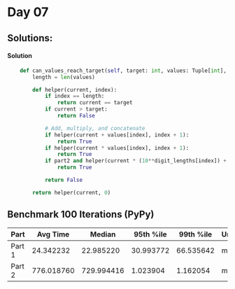 # Day 07

## Solutions:

#### Solution

```python
    def can_values_reach_target(self, target: int, values: Tuple[int], current: int, digit_lengths,  part2=False):
        length = len(values)

        def helper(current, index):
            if index == length:
                return current == target
            if current > target:
                return False

            # Add, multiply, and concatenate
            if helper(current + values[index], index + 1):
                return True
            if helper(current * values[index], index + 1):
                return True
            if part2 and helper(current * (10**digit_lengths[index]) + values[index], index + 1):
                return True

            return False

        return helper(current, 0)
```

## Benchmark 100 Iterations (PyPy)

| Part   | Avg Time   | Median     | 95th %ile | 99th %ile | Unit |
|--------|------------|------------|-----------|-----------|------|
| Part 1 | 24.342232  | 22.985220  | 30.993772 | 66.535642 | ms   |
| Part 2 | 776.018760 | 729.994416 | 1.023904  | 1.162054  | ms   |
